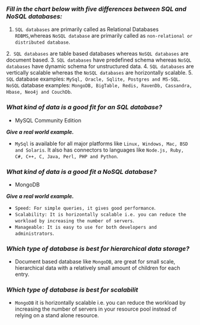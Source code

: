 ### ***Fill in the chart below with five differences between SQL and NoSQL databases:***

1. `SQL databases` are primarily called as Relational Databases `RDBMS`,whereas `NoSQL database` are primarily called as `non-relational or distributed database`.

2.` SQL databases` are table based databases whereas `NoSQL databases` are document based.
3. `SQL databases` have predefined schema whereas `NoSQL databases` have dynamic schema for unstructured data.
4. `SQL databases` are vertically scalable whereas the `NoSQL databases` are horizontally scalable.
5. `SQL` database examples: `MySql, Oracle, Sqlite, Postgres and MS-SQL`. `NoSQL` database examples: `MongoDB, BigTable, Redis, RavenDb, Cassandra, Hbase, Neo4j and CouchDb`.
 	 	 
### ***What kind of data is a good fit for an SQL database?***

-  MySQL Community Edition

***Give a real world example.***

- `MySql` is available for all major platforms like `Linux, Windows, Mac, BSD and Solaris`. It also has connectors to languages like `Node.js, Ruby, C#, C++, C, Java, Perl, PHP and Python`.

### ***What kind of data is a good fit a NoSQL database?***

- MongoDB

***Give a real world example.***

- `Speed: For simple queries, it gives good performance`.
- `Scalability: It is horizontally scalable i.e. you can reduce the workload by increasing the number of servers`.
- `Manageable: It is easy to use for both developers and administrators`. 

### ***Which type of database is best for hierarchical data storage?***

- Document based database like `MongoDB`, are great for small scale, hierarchical data with a relatively small amount of children for each entry. 

### ***Which type of database is best for scalabilit***
 
- `MongoDB`  it is horizontally scalable i.e. you can reduce the workload by increasing the number of servers in your resource pool instead of relying on a stand alone resource.
